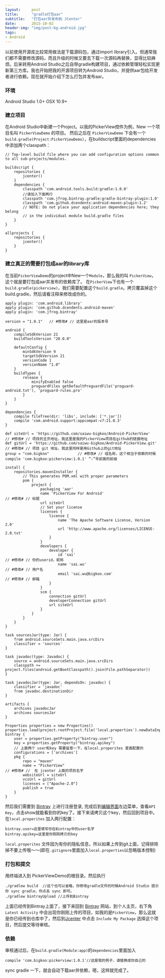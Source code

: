 ```yaml
---
layout:     post
title:      "gradle打包aar"
subtitle:   "打包aar并发布到 JCenter"
date:       2015-10-02
header-img: "img/post-bg-android.jpg"
tags:
- Android
---
```


以前使用开源库比较常用做法是下载源码包，通过import library引入。但通常我们都不需要修改源码，而且升级的时候又要去下载一次源码再替换，显得比较麻烦。后来转用Android Studio之后自带gradle构建项目，通过依赖管理轻松实现更新第三方库。我也开始把我的开源项目转为Android Studio，并提供aar包给开发者进行依赖。现在就开始介绍下怎么打包并发布aar。

### 环境
Android Studio 1.0+
OSX 10.9+

### 建立项目
在Android Studio中新建一个Project。以我的PickerView控件为例，New 一个项目名叫 `PickerViewDemo` 的项目。
然后之后在 `PickerViewDemo` 下会有一个`build.gradle(Project:PickerViewDemo)`，在buildscript里面的dependencies中添加两个classpath：

```
// Top-level build file where you can add configuration options common to all sub-projects/modules.

buildscript {
    repositories {
        jcenter()
    }
    dependencies {
        classpath 'com.android.tools.build:gradle:1.0.0'
        //请加入下面两行
        classpath 'com.jfrog.bintray.gradle:gradle-bintray-plugin:1.0'
        classpath 'com.github.dcendents:android-maven-plugin:1.2'
        // NOTE: Do not place your application dependencies here; they belong
        // in the individual module build.gradle files
    }
}

allprojects {
    repositories {
        jcenter()
    }
}
```

### 建立真正的需要打包成aar的library库
在当前`PickerViewDemo`的project中New一个`Module`，那么我的叫 `PickerView`，这个就是要打包成aar并发布的依赖库了。
在`PickerView`下也有一个`build.gradle(pickerview)`，我们需要配置这个`build.gradle`。拷贝覆盖掉这个 build.gradle，然后请看注释来修改成你的。

```
apply plugin: 'com.android.library'
apply plugin: 'com.github.dcendents.android-maven'
apply plugin: 'com.jfrog.bintray'

version = "1.0.1"   // #修改# // 这里是aar的版本号

android {
    compileSdkVersion 21
    buildToolsVersion "20.0.0"

    defaultConfig {
        minSdkVersion 9
        targetSdkVersion 21
        versionCode 1
        versionName "1.0"
    }
    buildTypes {
        release {
            minifyEnabled false
            proguardFiles getDefaultProguardFile('proguard-android.txt'), 'proguard-rules.pro'
        }
    }
}

dependencies {
    compile fileTree(dir: 'libs', include: ['*.jar'])
    compile 'com.android.support:appcompat-v7:21.0.3'
}

def siteUrl = 'https://github.com/saiwu-bigkoo/Android-PickerView'                        // #修改# // 项目的主页地址，我这里是我的PickerView项目在github的链接地址
def gitUrl = 'https://github.com/saiwu-bigkoo/Android-PickerView.git'                     // #修改# // 项目 git 地址，我这里同样是用Github上的git地址
group = "com.bigkoo"             // #修改# // 组名称，这个相当于依赖的时候 compile 'com.bigkoo:pickerview:1.0.1' “:”号前面的前缀

install {
    repositories.mavenInstaller {
        // This generates POM.xml with proper parameters
        pom {
            project {
                packaging 'aar'
                name 'PickerView For Android'                                   // #修改# // 标题
                url siteUrl
                // Set your license
                licenses {
                    license {
                        name 'The Apache Software License, Version 2.0'
                        url 'http://www.apache.org/licenses/LICENSE-2.0.txt'
                    }
                }
                developers {
                    developer {
                        id 'sai'                                           // #修改# // 你的userid，昵称
                        name 'sai.wu'                                       // #修改# // 用户名
                        email 'sai.wu@bigkoo.com'                               // #修改# // 邮箱
                    }
                }
                scm {
                    connection gitUrl
                    developerConnection gitUrl
                    url siteUrl
                }
            }
        }
    }
}

task sourcesJar(type: Jar) {
    from android.sourceSets.main.java.srcDirs
    classifier = 'sources'
}

task javadoc(type: Javadoc) {
    source = android.sourceSets.main.java.srcDirs
    classpath += project.files(android.getBootClasspath().join(File.pathSeparator))
}

task javadocJar(type: Jar, dependsOn: javadoc) {
    classifier = 'javadoc'
    from javadoc.destinationDir
}

artifacts {
    archives javadocJar
    archives sourcesJar
}

Properties properties = new Properties()
properties.load(project.rootProject.file('local.properties').newDataInputStream())
bintray {
    user = properties.getProperty("bintray.user")
    key = properties.getProperty("bintray.apikey")
    // 上面两个 user和key 需要留意一下，在local.properites 里面配置的
    configurations = ['archives']
    pkg {
        repo = "maven"
        name = "PickerView"                                                 // #修改# //  在 jcenter 上面的项目名字
        websiteUrl = siteUrl
        vcsUrl = gitUrl
        licenses = ["Apache-2.0"]
        publish = true
    }
}
```
然后我们需要到 [Bintray](https://bintray.com/) 上进行注册登录, 完成后到[编辑界面](https://bintray.com/profile/edit)左边菜单，查看`API Key`，点击show就能看到你的key了。接下来请拷贝这个key，然后回到项目中。
在`local.properites` 加入两行配置：

```
bintray.user=这里填写你在Bintray中的user名字
bintray.apikey=这里是你刚刚拷贝的key
```
`local.properites` 文件因为有你的隐私信息，所以如果上传到git上面，记得排除掉不要上传哦～～(即在`.gitignore`里面加入`local.properties`以忽略版本控制)

### 打包和提交
用终端进入到 PickerViewDemo的根目录。然后执行

```
./gradlew build  //这个也可以省略，你修改gradle文件的时候Android Studio 提示你 sync gradle，你点击 sync 即可。
./gradlew bintrayUpload //上传到Bintray
```
上面已经传到Bintray上面了，接下来回到 [Bintray](https://bintray.com/)  网站，到个人主页，右下角`Latest Activity` 中会出现你刚刚上传的项目，如我的是`PickerView`，那么这就是你已经传到仓库中了，然后到[Jcenter](https://bintray.com/bintray/jcenter/) 中点击 `Include My Package` 
选择这个项目，然后提交等待审核。

### 依赖
审核通过后，在`build.gradle(Module:app)`的`dependencies`里面加入

```
compile 'com.bigkoo:pickerview:1.0.1'//这是我的例子，请替换成你自己的
```
sync gradle 一下，就会自动下载aar并依赖，嗯，这样就完成了。